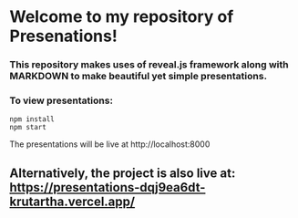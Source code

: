 # Welcome to my repository of Presenations!

### This repository makes uses of reveal.js framework along with MARKDOWN to make beautiful yet simple presentations. 

### To view presentations:
```
npm install
npm start

```

The presentations will be live at http://localhost:8000

## Alternatively, the project is also live at: https://presentations-dqj9ea6dt-krutartha.vercel.app/ 
